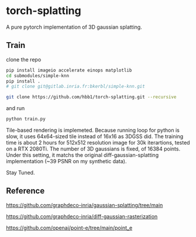 # torch-splatting
A pure pytorch implementation of 3D gaussian splatting. 

## Train
clone the repo

```bash
pip install imageio accelerate einops matplotlib
cd submodules/simple-knn
pip install .
# git clone git@gitlab.inria.fr:bkerbl/simple-knn.git
```

```bash
git clone https://github.com/hbb1/torch-splatting.git --recursive
```

and run

```bash
python train.py
```

Tile-based rendering is implemeted. Because running loop for python is slow, it uses 64x64-sized tile instead of 16x16 as 3DGSS did. The training time is about 2 hours for 512x512 resolution image for 30k iterartions, tested on a RTX 2080Ti. The number of 3D gaussians is fixed, of 16384 points. Under this setting, it matchs the original diff-gaussian-splatting implementation (~39 PSNR on my synthetic data).

Stay Tuned.


## Reference

https://github.com/graphdeco-inria/gaussian-splatting/tree/main

https://github.com/graphdeco-inria/diff-gaussian-rasterization

https://github.com/openai/point-e/tree/main/point_e
